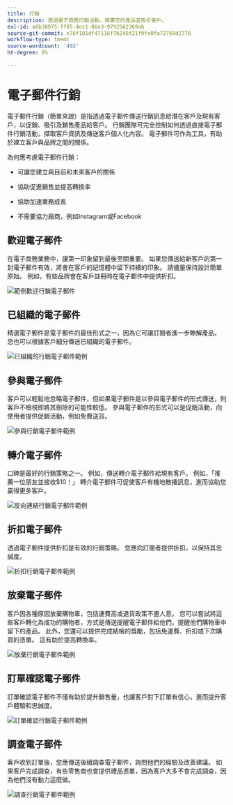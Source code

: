 ```yaml
---
title: 行銷
description: 透過電子商務行銷活動，推廣您的產品並吸引客戶。
exl-id: a6b38975-ff85-4cc1-86e3-9792562369ab
source-git-commit: e76f101df47116f7b246f21f0fe0fa72769d2776
workflow-type: tm+mt
source-wordcount: '492'
ht-degree: 0%

---
```


# 電子郵件行銷

電子郵件行銷（簡單來說）是指透過電子郵件傳送行銷訊息給潛在客戶及現有客戶，以促銷、吸引及銷售產品給客戶。 行銷團隊可完全控制如何透過直接電子郵件行銷活動，擷取客戶資訊及傳送客戶個人化內容。 電子郵件可作為工具，有助於建立客戶與品牌之間的關係。

為何應考慮電子郵件行銷：

- 可讓您建立與目前和未來客戶的關係

- 協助促進銷售並提高轉換率

- 協助加速業務成長

- 不需要協力廠商，例如Instagram或Facebook

## 歡迎電子郵件

在電子商務業務中，讓第一印象留到最後至關重要。 如果您傳送給新客戶的第一封電子郵件有效，將會在客戶的記憶體中留下持續的印象。 請儘量保持設計簡單原始。 例如，有些品牌會在客戶註冊時在電子郵件中提供折扣。

![範例歡迎行銷電子郵件](../../assets/playbooks/marketing-email-welcome.png)

## 已組織的電子郵件

精選電子郵件是電子郵件的最佳形式之一，因為它可讓訂閱者進一步瞭解產品。 您也可以根據客戶細分傳送已組織的電子郵件。

![已組織的行銷電子郵件範例](../../assets/playbooks/marketing-email-curated.png)

## 參與電子郵件

客戶可以輕鬆地忽略電子郵件，但如果電子郵件是以參與電子郵件的形式傳送，則客戶不檢視即將其刪除的可能性較低。 參與電子郵件的形式可以是促銷活動，向使用者提供促銷活動，例如免費送貨。

![參與行銷電子郵件範例](../../assets/playbooks/marketing-email-engagement.png)

## 轉介電子郵件

口碑是最好的行銷策略之一。 例如，傳送轉介電子郵件給現有客戶。 例如，「推薦一位朋友並接收$10！」 轉介電子郵件可促使客戶有機地散播訊息，進而協助您贏得更多客戶。

![反向連結行銷電子郵件範例](../../assets/playbooks/marketing-email-referral.png)

## 折扣電子郵件

透過電子郵件提供折扣是有效的行銷策略。 您應向訂閱者提供折扣，以保持其忠誠度。

![折扣行銷電子郵件範例](../../assets/playbooks/marketing-email-discount.png)

## 放棄電子郵件

客戶因各種原因放棄購物車，包括運費高或退貨政策不盡人意。 您可以嘗試將這些客戶轉化為成功的購物者，方式是傳送提醒電子郵件給他們，提醒他們購物車中留下的產品。 此外，您還可以提供完成結帳的獎勵，包括免運費、折扣或下次購買的憑單。 這有助於提高轉換率。

![放棄行銷電子郵件範例](../../assets/playbooks/marketing-email-abandon.png)

## 訂單確認電子郵件

訂單確認電子郵件不僅有助於提升銷售量，也讓客戶對下訂單有信心，進而提升客戶體驗和忠誠度。

![訂單確認行銷電子郵件範例](../../assets/playbooks/marketing-email-order-confirmation.png)

## 調查電子郵件

客戶收到訂單後，您應傳送後續調查電子郵件，詢問他們的經驗及改善建議。 如果客戶完成調查，有些零售商也會提供禮品憑單，因為客戶大多不會完成調查，因為他們沒有動力這麼做。

![調查行銷電子郵件範例](../../assets/playbooks/marketing-email-survey.png)
